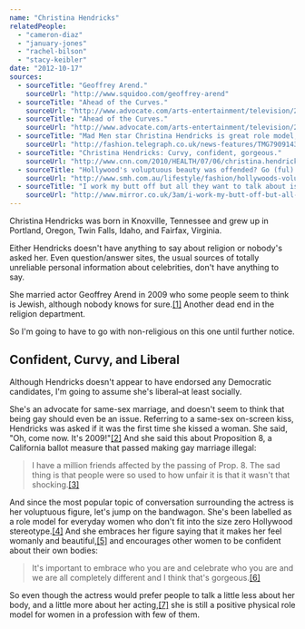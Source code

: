 ```yaml
---
name: "Christina Hendricks"
relatedPeople:
  - "cameron-diaz"
  - "january-jones"
  - "rachel-bilson"
  - "stacy-keibler"
date: "2012-10-17"
sources:
  - sourceTitle: "Geoffrey Arend."
    sourceUrl: "http://www.squidoo.com/geoffrey-arend"
  - sourceTitle: "Ahead of the Curves."
    sourceUrl: "http://www.advocate.com/arts-entertainment/television/2009/10/12/ahead-curves"
  - sourceTitle: "Ahead of the Curves."
    sourceUrl: "http://www.advocate.com/arts-entertainment/television/2009/10/12/ahead-curves"
  - sourceTitle: "Mad Men star Christina Hendricks is great role model, says Equalities Minister."
    sourceUrl: "http://fashion.telegraph.co.uk/news-features/TMG7909143/Mad-Men-star-Christina-Hendricks-is-great-role-model-says-Equalities-Minister.html"
  - sourceTitle: "Christina Hendricks: Curvy, confident, gorgeous."
    sourceUrl: "http://www.cnn.com/2010/HEALTH/07/06/christina.hendricks.confident/index.html"
  - sourceTitle: "Hollywood's voluptuous beauty was offended? Go (ful) figure…"
    sourceUrl: "http://www.smh.com.au/lifestyle/fashion/hollywoods-voluptuous-beauty-was-offended-go-full-figure-20121013-27jp5.html"
  - sourceTitle: "I work my butt off but all they want to talk about is my body."
    sourceUrl: "http://www.mirror.co.uk/3am/i-work-my-butt-off-but-all-they-want-to-talk-about-is-my-body-736479"
---
```


Christina Hendricks was born in Knoxville, Tennessee and grew up in Portland, Oregon, Twin Falls, Idaho, and Fairfax, Virginia.

Either Hendricks doesn't have anything to say about religion or nobody's asked her. Even question/answer sites, the usual sources of totally unreliable personal information about celebrities, don't have anything to say.

She married actor Geoffrey Arend in 2009 who some people seem to think is Jewish, although nobody knows for sure.<a class="source-citation" href="http://www.squidoo.com/geoffrey-arend" title="Geoffrey Arend.">[1]</a> Another dead end in the religion department.

So I'm going to have to go with non-religious on this one until further notice.


## Confident, Curvy, and Liberal

Although Hendricks doesn't appear to have endorsed any Democratic candidates, I'm going to assume she's liberal–at least socially.

She's an advocate for same-sex marriage, and doesn't seem to think that being gay should even be an issue. Referring to a same-sex on-screen kiss, Hendricks was asked if it was the first time she kissed a woman. She said, "Oh, come now. It's 2009!"<a class="source-citation" href="http://www.advocate.com/arts-entertainment/television/2009/10/12/ahead-curves" title="Ahead of the Curves.">[2]</a> And she said this about Proposition 8, a California ballot measure that passed making gay marriage illegal:

>I have a million friends affected by the passing of Prop. 8. The sad thing is that people were so used to how unfair it is that it wasn't that shocking.<a class="source-citation" href="http://www.advocate.com/arts-entertainment/television/2009/10/12/ahead-curves" title="Ahead of the Curves.">[3]</a>

And since the most popular topic of conversation surrounding the actress is her voluptuous figure, let's jump on the bandwagon. She's been labelled as a role model for everyday women who don't fit into the size zero Hollywood stereotype.<a class="source-citation" href="http://fashion.telegraph.co.uk/news-features/TMG7909143/Mad-Men-star-Christina-Hendricks-is-great-role-model-says-Equalities-Minister.html" title="Mad Men star Christina Hendricks is great role model, says Equalities Minister.">[4]</a> And she embraces her figure saying that it makes her feel womanly and beautiful,<a class="source-citation" href="http://www.cnn.com/2010/HEALTH/07/06/christina.hendricks.confident/index.html" title="Christina Hendricks: Curvy, confident, gorgeous.">[5]</a> and encourages other women to be confident about their own bodies:

>It's important to embrace who you are and celebrate who you are and we are all completely different and I think that's gorgeous.<a class="source-citation" href="http://www.smh.com.au/lifestyle/fashion/hollywoods-voluptuous-beauty-was-offended-go-full-figure-20121013-27jp5.html" title="Hollywood&apos;s voluptuous beauty was offended? Go (ful) figure…">[6]</a>

So even though the actress would prefer people to talk a little less about her body, and a little more about her acting,<a class="source-citation" href="http://www.mirror.co.uk/3am/i-work-my-butt-off-but-all-they-want-to-talk-about-is-my-body-736479" title="I work my butt off but all they want to talk about is my body.">[7]</a> she is still a positive physical role model for women in a profession with few of them.